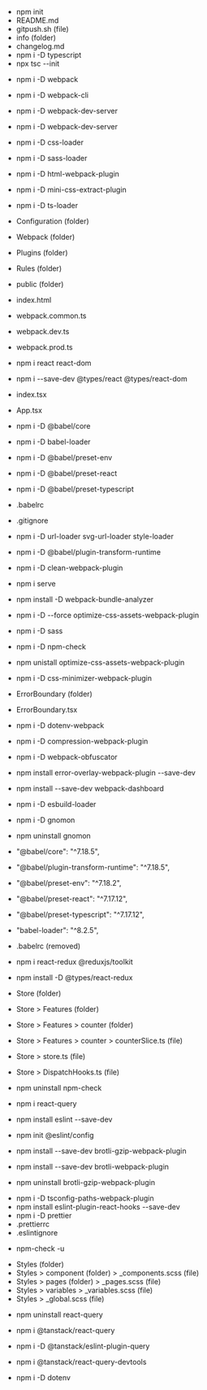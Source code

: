 - npm init
- README.md
- gitpush.sh (file)
- info (folder)
- changelog.md
- npm i -D typescript
- npx tsc --init

<!-- Webpack  -->

- npm i -D webpack
- npm i -D webpack-cli
- npm i -D webpack-dev-server
- npm i -D webpack-dev-server
- npm i -D css-loader
- npm i -D sass-loader
- npm i -D html-webpack-plugin
- npm i -D mini-css-extract-plugin
- npm i -D ts-loader

- Configuration (folder)
- Webpack (folder)
- Plugins (folder)
- Rules (folder)
- public (folder)
- index.html
- webpack.common.ts
- webpack.dev.ts
- webpack.prod.ts

<!-- React -->

- npm i react react-dom
- npm i --save-dev @types/react @types/react-dom

- index.tsx
- App.tsx
- npm i -D @babel/core
- npm i -D babel-loader
- npm i -D @babel/preset-env
- npm i -D @babel/preset-react
- npm i -D @babel/preset-typescript
- .babelrc
- .gitignore
- npm i -D url-loader svg-url-loader style-loader
- npm i -D @babel/plugin-transform-runtime
- npm i -D clean-webpack-plugin
- npm i serve
- npm install -D webpack-bundle-analyzer
- npm i -D --force optimize-css-assets-webpack-plugin
- npm i -D sass
- npm i -D npm-check
- npm unistall optimize-css-assets-webpack-plugin
- npm i -D css-minimizer-webpack-plugin
- ErrorBoundary (folder)
- ErrorBoundary.tsx
- npm i -D dotenv-webpack
- npm i -D compression-webpack-plugin
- npm i -D webpack-obfuscator
- npm install error-overlay-webpack-plugin --save-dev
- npm install --save-dev webpack-dashboard
- npm i -D esbuild-loader
- npm i -D gnomon
- npm uninstall gnomon

<!-- removed babel (MAJOR) -->

<!-- removed because there is no build time type checking, which is provided by ts-loader -->

- "@babel/core": "^7.18.5",
- "@babel/plugin-transform-runtime": "^7.18.5",
- "@babel/preset-env": "^7.18.2",
- "@babel/preset-react": "^7.17.12",
- "@babel/preset-typescript": "^7.17.12",
- "babel-loader": "^8.2.5",

- .babelrc (removed)

- npm i react-redux @reduxjs/toolkit
- npm install -D @types/react-redux

- Store (folder)
- Store > Features (folder)
- Store > Features > counter (folder)
- Store > Features > counter > counterSlice.ts (file)
- Store > store.ts (file)
- Store > DispatchHooks.ts (file)

- npm uninstall npm-check
- npm i react-query
- npm install eslint --save-dev
- npm init @eslint/config

- npm install --save-dev brotli-gzip-webpack-plugin
- npm install --save-dev brotli-webpack-plugin
- npm uninstall brotli-gzip-webpack-plugin

<!-- for alias path name -->

- npm i -D tsconfig-paths-webpack-plugin
- npm install eslint-plugin-react-hooks --save-dev
- npm i -D prettier
- .prettierrc
- .eslintignore

<!-- upgraded packages -->

- npm-check -u

<!-- styles folder added -->

- Styles (folder)
- Styles > component (folder) > \_components.scss (file)
- Styles > pages (folder) > \_pages.scss (file)
- Styles > variables > \_variables.scss (file)
- Styles > \_global.scss (file)

<!-- react query package updates -->

- npm uninstall react-query
- npm i @tanstack/react-query
- npm i -D @tanstack/eslint-plugin-query
- npm i @tanstack/react-query-devtools

- npm i -D dotenv
